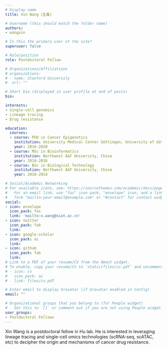 ```yaml
---
# Display name
title: Xin Wang（王鑫)

# Username (this should match the folder name)
authors:
- wangxin

# Is this the primary user of the site?
superuser: false

# Role/position
role: Postdoctoral Fellow

# Organizations/Affiliations
# organizations:
# - name: Stanford University
#  url: ""

# Short bio (displayed in user profile at end of posts)
bio: 

interests:
- Single-cell genomics
- Lineage tracing
- Drug resistance

education:
  courses:
  - course: PhD in Cancer Epigenetics
    institution: University Medical Center Göttingen, University of Göttingen
    year: 2016-2020
  - course: MSc in Bioinformatics
    institution: Northwest A&F University, China
    year: 2014-2016
  - course: BSc in Biological Technology
    institution: Northwest A&F University, China
    year: 2010-2014

# Social/Academic Networking
# For available icons, see: https://sourcethemes.com/academic/docs/page-builder/#icons
#   For an email link, use "fas" icon pack, "envelope" icon, and a link in the
#   form "mailto:your-email@example.com" or "#contact" for contact widget.
social:
- icon: envelope
  icon_pack: fas
  link: 'mailto:x.wang@siat.ac.cn'
- icon: twitter
  icon_pack: fab
  link: 
- icon: google-scholar
  icon_pack: ai
  link: 
- icon: github
  icon_pack: fab
  link: 
# Link to a PDF of your resume/CV from the About widget.
# To enable, copy your resume/CV to `static/files/cv.pdf` and uncomment the lines below.
# - icon: cv
#   icon_pack: ai
#   link: files/cv.pdf

# Enter email to display Gravatar (if Gravatar enabled in Config)
email: ""

# Organizational groups that you belong to (for People widget)
#   Set this to `[]` or comment out if you are not using People widget.
user_groups:
- Postdoctoral Fellows
---
```


Xin Wang is a postdoctoral fellow in Hu lab. He is interested in leveraging lineage tracing and single-cell omics technologies (scRNA-seq, scATAC, etc) to decipher the origin and mechanisms of cancer drug resistance.
